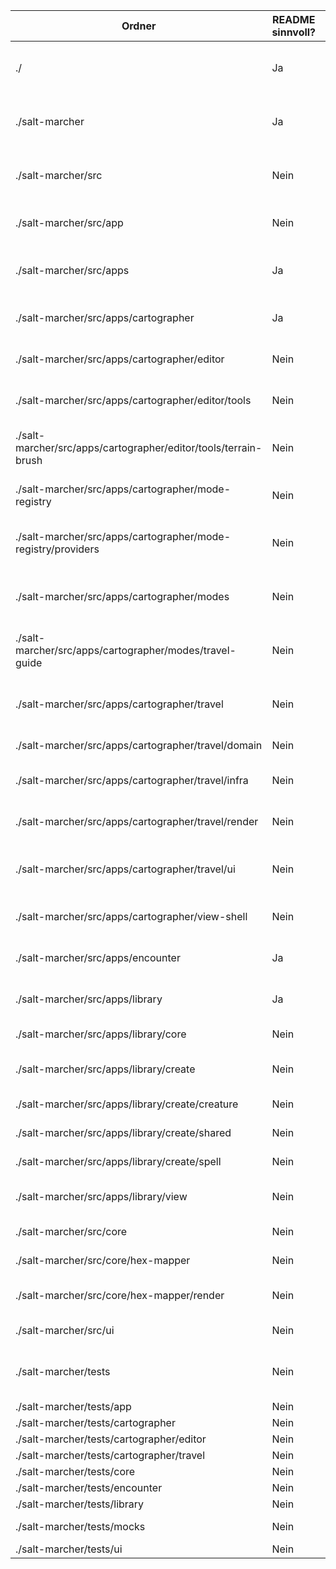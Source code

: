 | Ordner | README sinnvoll? | Kurzbegründung |
| --- | --- | --- |
| ./ | Ja | Repository braucht Einstieg für Anwender und Installation. |
| ./salt-marcher | Ja | Plugin-Bundle wird separat verteilt und benötigt Nutzerhinweise. |
| ./salt-marcher/src | Nein | Enthält reine Entwicklerstruktur ohne direkte Nutzeroberfläche. |
| ./salt-marcher/src/app | Nein | Bootstrap-Code wirkt ausschließlich intern. |
| ./salt-marcher/src/apps | Ja | Überblick über verfügbare Apps erleichtert Bedienstart. |
| ./salt-marcher/src/apps/cartographer | Ja | Hauptwerkzeug mit eigenem Nutzer-Workflow. |
| ./salt-marcher/src/apps/cartographer/editor | Nein | Nutzung wird besser im Cartographer-Überblick erklärt. |
| ./salt-marcher/src/apps/cartographer/editor/tools | Nein | Einzelfunktionen folgen der Editor-Anleitung. |
| ./salt-marcher/src/apps/cartographer/editor/tools/terrain-brush | Nein | Spezifisches Werkzeug, UI erklärt sich innerhalb des Editors. |
| ./salt-marcher/src/apps/cartographer/mode-registry | Nein | Registrierungslogik ohne unmittelbare Nutzerinteraktion. |
| ./salt-marcher/src/apps/cartographer/mode-registry/providers | Nein | Technische Ableitungen für Registry, nicht nutzerrelevant. |
| ./salt-marcher/src/apps/cartographer/modes | Nein | Nutzerführung besser zentral im Cartographer-README. |
| ./salt-marcher/src/apps/cartographer/modes/travel-guide | Nein | Reiseleitfaden wird bereits im Gesamtworkflow adressiert. |
| ./salt-marcher/src/apps/cartographer/travel | Nein | Reisefunktionen gehören zur Cartographer-Dokumentation. |
| ./salt-marcher/src/apps/cartographer/travel/domain | Nein | Domänenschicht ohne UI-Anteile. |
| ./salt-marcher/src/apps/cartographer/travel/infra | Nein | Infrastruktur, nicht für Endnutzer bestimmt. |
| ./salt-marcher/src/apps/cartographer/travel/render | Nein | Rendering-Hilfen, keine eigenständige Bedienung. |
| ./salt-marcher/src/apps/cartographer/travel/ui | Nein | UI-Unterbau wird in der übergeordneten Anleitung beschrieben. |
| ./salt-marcher/src/apps/cartographer/view-shell | Nein | Shell-Komponenten dienen nur der Implementation. |
| ./salt-marcher/src/apps/encounter | Ja | Begegnungs-App benötigt Anwenderführung. |
| ./salt-marcher/src/apps/library | Ja | Bibliotheks-App bündelt mehrere Nutzerflüsse. |
| ./salt-marcher/src/apps/library/core | Nein | Backend-Logik ohne Nutzersicht. |
| ./salt-marcher/src/apps/library/create | Nein | Erstellung wird im Library-README behandelt. |
| ./salt-marcher/src/apps/library/create/creature | Nein | Spezialfall der Create-Anleitung. |
| ./salt-marcher/src/apps/library/create/shared | Nein | Geteilte Helfer ohne UI. |
| ./salt-marcher/src/apps/library/create/spell | Nein | Teilmenge der Create-Anleitung. |
| ./salt-marcher/src/apps/library/view | Nein | Anzeige-Fluss liegt in der Library-Beschreibung. |
| ./salt-marcher/src/core | Nein | Kernlogik ohne Endnutzeroberfläche. |
| ./salt-marcher/src/core/hex-mapper | Nein | Interne Hex-Mapping-Engine. |
| ./salt-marcher/src/core/hex-mapper/render | Nein | Rendering-Hilfen ohne direkten Nutzerkontakt. |
| ./salt-marcher/src/ui | Nein | UI-Bausteine für Entwickler. |
| ./salt-marcher/tests | Nein | Test-Suites adressieren Entwickler, nicht Anwender. |
| ./salt-marcher/tests/app | Nein | Entwicklerfokus. |
| ./salt-marcher/tests/cartographer | Nein | Entwicklerfokus. |
| ./salt-marcher/tests/cartographer/editor | Nein | Entwicklerfokus. |
| ./salt-marcher/tests/cartographer/travel | Nein | Entwicklerfokus. |
| ./salt-marcher/tests/core | Nein | Entwicklerfokus. |
| ./salt-marcher/tests/encounter | Nein | Entwicklerfokus. |
| ./salt-marcher/tests/library | Nein | Entwicklerfokus. |
| ./salt-marcher/tests/mocks | Nein | Testhilfen für Entwickler. |
| ./salt-marcher/tests/ui | Nein | Entwicklerfokus. |
